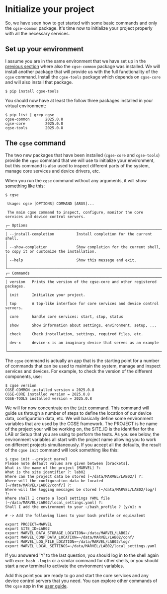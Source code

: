 # Initialize your project

So, we have seen how to get started with some basic commands and only the `cgse-common` package. It's time now to 
initialize your project properly with all the necessary services.

## Set up your environment

I assume you are in the same environment that we have set up in the [previous section](./getting_started.md) where 
also the `cgse-common` package was installed. We will install another package that will provide us with the full 
functionality of the `cgse` command. Install the `cgse-tools` package which depends on `cgse-core` and will also 
install that package.

```shell
$ pip install cgse-tools
```

You should now have at least the follow three packages installed in your virtual environment:

```text
$ pip list | grep cgse
cgse-common       2025.0.8
cgse-core         2025.0.8
cgse-tools        2025.0.8
```

## The `cgse` command

The two new packages that have been installed (`cgse-core` and `cgse-tools`) provide the `cgse` command that we will 
use to initialize your environment, but this command is also used to inspect different parts of the system, manage core 
services and device drivers, etc.

When you run the `cgse` command without any arguments, it will show something like this:

```text
$ cgse

 Usage: cgse [OPTIONS] COMMAND [ARGS]...

 The main cgse command to inspect, configure, monitor the core services and device control servers.

╭─ Options ────────────────────────────────────────────────────────────────────────────────────────────────────────────────────────────────────────────────────╮
│ --install-completion          Install completion for the current shell.                                                                                      │
│ --show-completion             Show completion for the current shell, to copy it or customize the installation.                                               │
│ --help                        Show this message and exit.                                                                                                    │
╰──────────────────────────────────────────────────────────────────────────────────────────────────────────────────────────────────────────────────────────────╯
╭─ Commands ───────────────────────────────────────────────────────────────────────────────────────────────────────────────────────────────────────────────────╮
│ version   Prints the version of the cgse-core and other registered packages.                                                                                 │
│ init      Initialize your project.                                                                                                                           │
│ top       A top-like interface for core services and device control servers.                                                                                 │
│ core      handle core services: start, stop, status                                                                                                          │
│ show      Show information about settings, environment, setup, ...                                                                                           │
│ check     Check installation, settings, required files, etc.                                                                                                 │
│ dev-x     device-x is an imaginary device that serves as an example                                                                                          │
╰──────────────────────────────────────────────────────────────────────────────────────────────────────────────────────────────────────────────────────────────╯
```
The `cgse` command is actually an app that is the starting point for a number of commands that can be used to maintain 
the system, manage and inspect services and devices. For example, to check the version of the different components, 
use:

```text
$ cgse version
CGSE-COMMON installed version = 2025.0.8
CGSE-CORE installed version = 2025.0.8
CGSE-TOOLS installed version = 2025.0.8
```

We will for now concentrate on the `init` command. This command will guide us through a number of steps to define 
the location of our device data, configuration data, etc. We will basically define some environment variables that 
are used by the CGSE framework. The PROJECT is he name of the project your will be working on, the SITE_ID is the 
identifier for the LAB or Setup that you are using to perform the tests. As you see below, the environment 
variables all start with the project name allowing you to work on different projects simultaneously. If you accept all 
the defaults, the result of the `cgse init` command will look something like this:

```text
$ cgse init --project marvel
Please note default values are given between [brackets].
What is the name of the project [MARVEL] ?:
What is the site identifier ?: lab02
Where can the project data be stored [~/data/MARVEL/LAB02/] ?:
Where will the configuration data be located [~/data/MARVEL/LAB02/conf/] ?:
Where will the logging messages be stored [~/data/MARVEL/LAB02/log/] ?:
Where shall I create a local settings YAML file [~/data/MARVEL/LAB02/local_settings.yaml] ?:
Shall I add the environment to your ~/bash_profile ? [y/n]: n

# -> Add the following lines to your bash profile or equivalent

export PROJECT=MARVEL
export SITE_ID=LAB02
export MARVEL_DATA_STORAGE_LOCATION=~/data/MARVEL/LAB02/
export MARVEL_CONF_DATA_LOCATION=~/data/MARVEL/LAB02/conf/
export MARVEL_LOG_FILE_LOCATION=~/data/MARVEL/LAB02/log/
export MARVEL_LOCAL_SETTINGS=~/data/MARVEL/LAB02/local_settings.yaml

```
If you answered 'Y' to the last question, you should log in to the shell again with `exec bash -login` or a similar 
command for other shells, or you should start a new terminal to activate the environment variables.

Add this point you are ready to go and start the core services and any device control servers that you need.
You can explore other commands of the `cgse` app in the [user guide](./user_guide/index.md).
